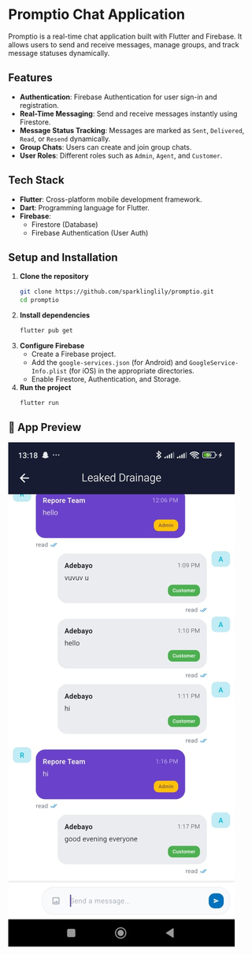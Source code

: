 # Promptio Chat Application

Promptio is a real-time chat application built with Flutter and Firebase. It allows users to send and receive messages, manage groups, and track message statuses dynamically.

## Features
- **Authentication**: Firebase Authentication for user sign-in and registration.
- **Real-Time Messaging**: Send and receive messages instantly using Firestore.
- **Message Status Tracking**: Messages are marked as `Sent`, `Delivered`, `Read`, or `Resend` dynamically.
- **Group Chats**: Users can create and join group chats.
- **User Roles**: Different roles such as `Admin`, `Agent`, and `Customer`.

## Tech Stack
- **Flutter**: Cross-platform mobile development framework.
- **Dart**: Programming language for Flutter.
- **Firebase**:
  - Firestore (Database)
  - Firebase Authentication (User Auth)


## Setup and Installation
1. **Clone the repository**
   ```sh
   git clone https://github.com/sparklinglily/promptio.git
   cd promptio
   ```
2. **Install dependencies**
   ```sh
   flutter pub get
   ```
3. **Configure Firebase**
   - Create a Firebase project.
   - Add the `google-services.json` (for Android) and `GoogleService-Info.plist` (for iOS) in the appropriate directories.
   - Enable Firestore, Authentication, and Storage.
4. **Run the project**
   ```sh
   flutter run
   ```

## 📱 App Preview

![App Preview](assets/repore2.jpg)



